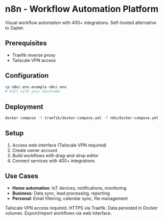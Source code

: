 # n8n - Workflow Automation Platform

Visual workflow automation with 400+ integrations. Self-hosted alternative to Zapier.

## Prerequisites
- Traefik reverse proxy
- Tailscale VPN access

## Configuration

```bash
cp n8n/.env.example n8n/.env
# Edit with your hostname
```

## Deployment

```bash
docker compose -f traefik/docker-compose.yml -f n8n/docker-compose.yml up -d
```

## Setup

1. Access web interface (Tailscale VPN required)
2. Create owner account
3. Build workflows with drag-and-drop editor
4. Connect services with 400+ integrations

## Use Cases

- **Home automation**: IoT devices, notifications, monitoring
- **Business**: Data sync, lead processing, reporting
- **Personal**: Email filtering, calendar sync, file management

Tailscale VPN access required. HTTPS via Traefik. Data persisted in Docker volumes. Export/import workflows via web interface.
